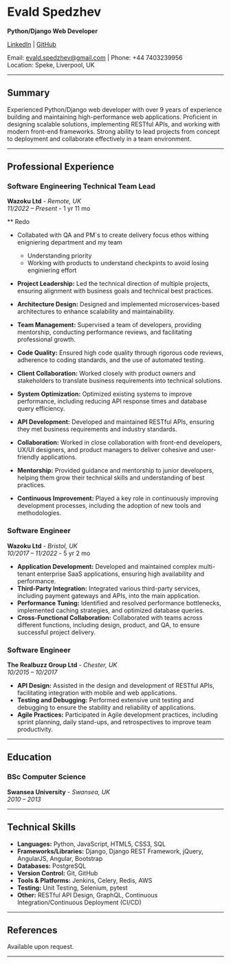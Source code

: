 # **Evald Spedzhev**
**Python/Django Web Developer**

[LinkedIn](https://www.linkedin.com/in/e-spedzhev/) | [GitHub](https://github.com/espedzhev)

Email: evald.spedzhev@gmail.com | Phone: +44 7403239956  
Location: Speke, Liverpool, UK

---

## **Summary**

Experienced Python/Django web developer with over 9 years of experience building and maintaining high-performance web applications. Proficient in designing scalable solutions, implementing RESTful APIs, and working with modern front-end frameworks. Strong ability to lead projects from concept to deployment and collaborate effectively in a team environment.

---

## **Professional Experience**

### **Software Engineering Technical Team Lead**  
**Wazoku Ltd** - *Remote, UK*  
*11/2022 – Present* - 1 yr 11 mo

** Redo
- Collabated with QA and PM`s to create delivery focus ethos withing enigniering department and my team
  - Understanding priority
  - Working with products to understand  checkpints to avoid losing enginiering effort

- **Project Leadership:** Led the technical direction of multiple projects, ensuring alignment with business goals and technical best practices.
- **Architecture Design:** Designed and implemented microservices-based architectures to enhance scalability and maintainability.
- **Team Management:** Supervised a team of developers, providing mentorship, conducting performance reviews, and facilitating professional growth.
- **Code Quality:** Ensured high code quality through rigorous code reviews, adherence to coding standards, and the use of automated testing.
- **Client Collaboration:** Worked closely with product owners and stakeholders to translate business requirements into technical solutions.

- **System Optimization:** Optimized existing systems to improve performance, including reducing API response times and database query efficiency.
- **API Development:** Developed and maintained RESTful APIs, ensuring they met business requirements and industry standards.
- **Collaboration:** Worked in close collaboration with front-end developers, UX/UI designers, and product managers to deliver cohesive and user-friendly applications.
- **Mentorship:** Provided guidance and mentorship to junior developers, helping them grow their technical skills and understanding of best practices.
- **Continuous Improvement:** Played a key role in continuously improving development processes, including the adoption of new tools and methodologies.

### **Software Engineer**  
**Wazoku Ltd** - *Bristol, UK*  
*10/2017 – 11/2022* - 5 yr 2 mo

- **Application Development:** Developed and maintained complex multi-tenant enterprise SaaS applications, ensuring high availability and performance.
- **Third-Party Integration:** Integrated various third-party services, including payment gateways and APIs, into the main application.
- **Performance Tuning:** Identified and resolved performance bottlenecks, implemented caching strategies, and optimized database queries.
- **Cross-Functional Collaboration:** Collaborated with teams across different functions, including design, product, and QA, to ensure successful project delivery.

### **Software Engineer**  
**The Realbuzz Group Ltd** - *Chester, UK*  
*10/2015 – 10/2017*

- **API Design:** Assisted in the design and development of RESTful APIs, facilitating integration with mobile and web applications.
- **Testing and Debugging:** Performed extensive unit testing and debugging to ensure the stability and reliability of applications.
- **Agile Practices:** Participated in Agile development practices, including sprint planning, daily stand-ups, and retrospectives to improve team productivity.

---

## **Education**

### **BSc Computer Science**  
**Swansea University** - *Swansea, UK*  
*2010 – 2013*

---

## **Technical Skills**

- **Languages:** Python, JavaScript, HTML5, CSS3, SQL
- **Frameworks/Libraries:** Django, Django REST Framework, jQuery, AngularJS, Angular, Bootstrap
- **Databases:** PostgreSQL
- **Version Control:** Git, GitHub
- **Tools & Platforms:** Jenkins, Celery, Redis, AWS
- **Testing:** Unit Testing, Selenium, pytest
- **Other:** RESTful API Design, GraphQL, Continuous Integration/Continuous Deployment (CI/CD)

---

## **References**

Available upon request.

---
